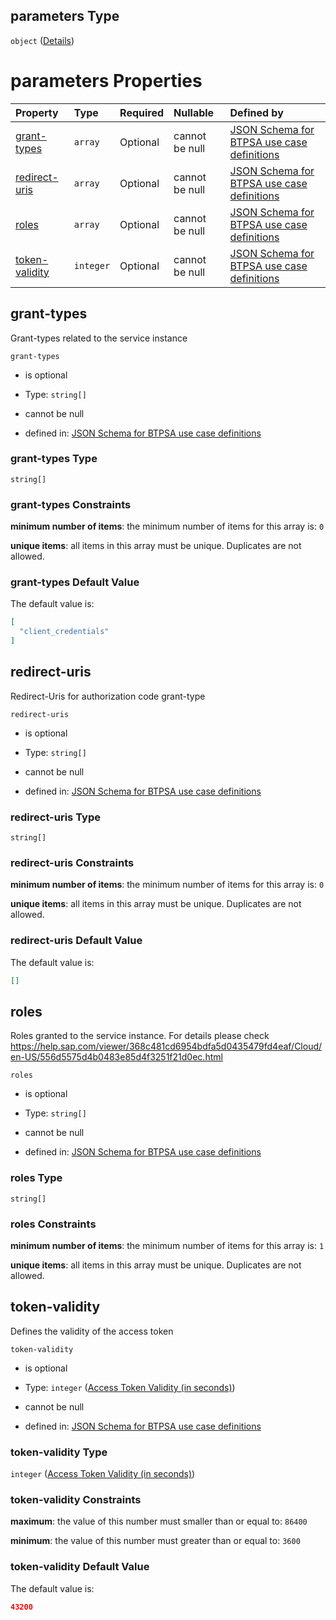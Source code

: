 ## parameters Type

`object` ([Details](btpsa-usecase-properties-services-items-allof-1-then-allof-55-then-allof-0-then-properties-parameters.md))

# parameters Properties

| Property                          | Type      | Required | Nullable       | Defined by                                                                                                                                                                                                                                                                                                                        |
| :-------------------------------- | :-------- | :------- | :------------- | :-------------------------------------------------------------------------------------------------------------------------------------------------------------------------------------------------------------------------------------------------------------------------------------------------------------------------------- |
| [grant-types](#grant-types)       | `array`   | Optional | cannot be null | [JSON Schema for BTPSA use case definitions](btpsa-usecase-properties-services-items-allof-1-then-allof-55-then-allof-0-then-properties-parameters-properties-grant-types.md "undefined#/properties/services/items/allOf/1/then/allOf/55/then/allOf/0/then/properties/parameters/properties/grant-types")                         |
| [redirect-uris](#redirect-uris)   | `array`   | Optional | cannot be null | [JSON Schema for BTPSA use case definitions](btpsa-usecase-properties-services-items-allof-1-then-allof-55-then-allof-0-then-properties-parameters-properties-redirect-uris.md "undefined#/properties/services/items/allOf/1/then/allOf/55/then/allOf/0/then/properties/parameters/properties/redirect-uris")                     |
| [roles](#roles)                   | `array`   | Optional | cannot be null | [JSON Schema for BTPSA use case definitions](btpsa-usecase-properties-services-items-allof-1-then-allof-55-then-allof-0-then-properties-parameters-properties-roles.md "undefined#/properties/services/items/allOf/1/then/allOf/55/then/allOf/0/then/properties/parameters/properties/roles")                                     |
| [token-validity](#token-validity) | `integer` | Optional | cannot be null | [JSON Schema for BTPSA use case definitions](btpsa-usecase-properties-services-items-allof-1-then-allof-55-then-allof-0-then-properties-parameters-properties-access-token-validity-in-seconds.md "undefined#/properties/services/items/allOf/1/then/allOf/55/then/allOf/0/then/properties/parameters/properties/token-validity") |

## grant-types

Grant-types related to the service instance

`grant-types`

*   is optional

*   Type: `string[]`

*   cannot be null

*   defined in: [JSON Schema for BTPSA use case definitions](btpsa-usecase-properties-services-items-allof-1-then-allof-55-then-allof-0-then-properties-parameters-properties-grant-types.md "undefined#/properties/services/items/allOf/1/then/allOf/55/then/allOf/0/then/properties/parameters/properties/grant-types")

### grant-types Type

`string[]`

### grant-types Constraints

**minimum number of items**: the minimum number of items for this array is: `0`

**unique items**: all items in this array must be unique. Duplicates are not allowed.

### grant-types Default Value

The default value is:

```json
[
  "client_credentials"
]
```

## redirect-uris

Redirect-Uris for authorization code grant-type

`redirect-uris`

*   is optional

*   Type: `string[]`

*   cannot be null

*   defined in: [JSON Schema for BTPSA use case definitions](btpsa-usecase-properties-services-items-allof-1-then-allof-55-then-allof-0-then-properties-parameters-properties-redirect-uris.md "undefined#/properties/services/items/allOf/1/then/allOf/55/then/allOf/0/then/properties/parameters/properties/redirect-uris")

### redirect-uris Type

`string[]`

### redirect-uris Constraints

**minimum number of items**: the minimum number of items for this array is: `0`

**unique items**: all items in this array must be unique. Duplicates are not allowed.

### redirect-uris Default Value

The default value is:

```json
[]
```

## roles

Roles granted to the service instance. For details please check <https://help.sap.com/viewer/368c481cd6954bdfa5d0435479fd4eaf/Cloud/en-US/556d5575d4b0483e85d4f3251f21d0ec.html>

`roles`

*   is optional

*   Type: `string[]`

*   cannot be null

*   defined in: [JSON Schema for BTPSA use case definitions](btpsa-usecase-properties-services-items-allof-1-then-allof-55-then-allof-0-then-properties-parameters-properties-roles.md "undefined#/properties/services/items/allOf/1/then/allOf/55/then/allOf/0/then/properties/parameters/properties/roles")

### roles Type

`string[]`

### roles Constraints

**minimum number of items**: the minimum number of items for this array is: `1`

**unique items**: all items in this array must be unique. Duplicates are not allowed.

## token-validity

Defines the validity of the access token

`token-validity`

*   is optional

*   Type: `integer` ([Access Token Validity (in seconds)](btpsa-usecase-properties-services-items-allof-1-then-allof-55-then-allof-0-then-properties-parameters-properties-access-token-validity-in-seconds.md))

*   cannot be null

*   defined in: [JSON Schema for BTPSA use case definitions](btpsa-usecase-properties-services-items-allof-1-then-allof-55-then-allof-0-then-properties-parameters-properties-access-token-validity-in-seconds.md "undefined#/properties/services/items/allOf/1/then/allOf/55/then/allOf/0/then/properties/parameters/properties/token-validity")

### token-validity Type

`integer` ([Access Token Validity (in seconds)](btpsa-usecase-properties-services-items-allof-1-then-allof-55-then-allof-0-then-properties-parameters-properties-access-token-validity-in-seconds.md))

### token-validity Constraints

**maximum**: the value of this number must smaller than or equal to: `86400`

**minimum**: the value of this number must greater than or equal to: `3600`

### token-validity Default Value

The default value is:

```json
43200
```
